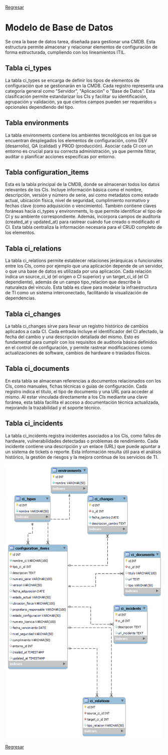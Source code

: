 [Regresar](README.md)

# Modelo de Base de Datos
Se crea la base de datos tarea, diseñada para gestionar una CMDB. Esta estructura permite almacenar y relacionar elementos de configuración de forma estructurada, cumpliendo con los lineamientos ITIL.
##  Tabla ci_types
La tabla ci_types se encarga de definir los tipos de elementos de configuración que se gestionarán en la CMDB. Cada registro representa una categoría general como "Servidor", "Aplicación" o "Base de Datos". Esta clasificación permite estandarizar los CIs y facilitar su identificación, agrupación y validación, ya que ciertos campos pueden ser requeridos u opcionales dependiendo del tipo.
##  Tabla environments
La tabla environments contiene los ambientes tecnológicos en los que se encuentran desplegados los elementos de configuración, como DEV (desarrollo), QA (calidad) y PROD (producción). Asociar cada CI con un entorno es crucial para su correcta administración, ya que permite filtrar, auditar o planificar acciones específicas por entorno.
## Tabla configuration_items
Esta es la tabla principal de la CMDB, donde se almacenan todos los datos relevantes de los CIs. Incluye información básica como el nombre, descripción, versión y número de serie, así como metadatos como estado actual, ubicación física, nivel de seguridad, cumplimiento normativo y fechas clave (como adquisición o vencimiento). También contiene claves foráneas hacia ci_types y environments, lo que permite identificar el tipo de CI y su ambiente correspondiente. Además, incorpora campos de auditoría (created_at y updated_at) para rastrear cuándo fue creado o modificado el CI. Esta tabla centraliza la información necesaria para el CRUD completo de los elementos.
## Tabla ci_relations
La tabla ci_relations permite establecer relaciones jerárquicas o funcionales entre los CIs, como por ejemplo que una aplicación depende de un servidor, o que una base de datos es utilizada por una aplicación. Cada relación indica un source_ci_id (el origen o CI superior) y un target_ci_id (el CI dependiente), además de un campo tipo_relacion que describe la naturaleza del vínculo. Esta tabla es clave para modelar la infraestructura de TI como un sistema interconectado, facilitando la visualización de dependencias.
## Tabla ci_changes
La tabla ci_changes sirve para llevar un registro histórico de cambios aplicados a cada CI. Cada entrada incluye el identificador del CI afectado, la fecha del cambio y una descripción detallada del mismo. Esto es fundamental para cumplir con los requisitos de auditoría básica definidos en el control de configuración, y permite rastrear modificaciones como actualizaciones de software, cambios de hardware o traslados físicos.
## Tabla ci_documents
En esta tabla se almacenan referencias a documentos relacionados con los CIs, como manuales, fichas técnicas o guías de configuración. Cada registro indica el título, el tipo de documento y una URL para acceder al mismo. Al estar vinculada directamente a los CIs mediante una clave foránea, esta tabla facilita el acceso a documentación técnica actualizada, mejorando la trazabilidad y el soporte técnico.
## Tabla ci_incidents
La tabla ci_incidents registra incidentes asociados a los CIs, como fallos de hardware, vulnerabilidades detectadas o problemas de rendimiento. Cada incidente contiene una descripción y un enlace (URL) que puede apuntar a un sistema de tickets o reporte. Esta información resulta útil para el análisis histórico, la gestión de riesgos y la mejora continua de los servicios de TI.

![Diagrama](img/er.png)


[Regresar](README.md)